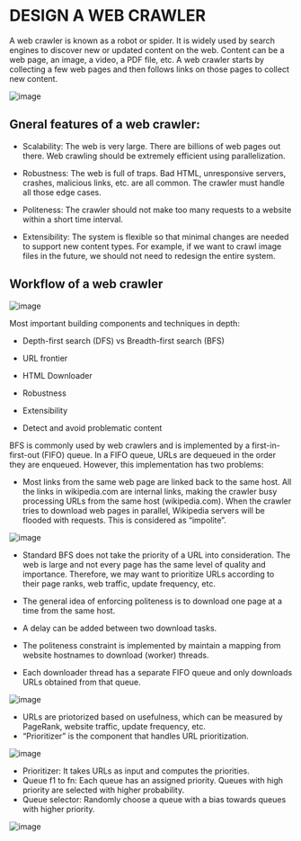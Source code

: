 # DESIGN A WEB CRAWLER

A web crawler is known as a robot or spider. It is widely used by search engines to discover new or updated content on the web. Content can be a web page, an image, a video, a PDF file, etc. A web crawler starts by collecting a few web pages and then follows links on those pages to collect new content. 

![image](https://user-images.githubusercontent.com/23625821/133965293-0d59d9e2-399d-4da2-aff3-67096ffe6136.png)

## Gneral features of a web crawler: 


- Scalability: The web is very large. There are billions of web pages out there. Web crawling should be extremely efficient using parallelization.
- Robustness: The web is full of traps. Bad HTML, unresponsive servers, crashes, malicious links, etc. are all common. The crawler must handle all those edge cases.

- Politeness: The crawler should not make too many requests to a website within a short time interval.
- Extensibility: The system is flexible so that minimal changes are needed to support new content types. For example, if we want to crawl image files in the future, we should not need to redesign the entire system.


## Workflow of a web crawler 

![image](https://user-images.githubusercontent.com/23625821/133965738-e1e85023-2646-49b0-9cf5-44335c4948d1.png)

Most important building components and techniques in depth:

- Depth-first search (DFS) vs Breadth-first search (BFS)
- URL frontier
- HTML Downloader

- Robustness
- Extensibility
- Detect and avoid problematic content

BFS is commonly used by web crawlers and is implemented by a first-in-first-out (FIFO) queue. In a FIFO queue, URLs are dequeued in the order they are enqueued. However, this implementation has two problems:

- Most links from the same web page are linked back to the same host. All the links in wikipedia.com are internal links, making the crawler busy processing URLs
from the same host (wikipedia.com). When the crawler tries to download web pages in parallel, Wikipedia servers will be flooded with requests. This is considered as “impolite”.

![image](https://user-images.githubusercontent.com/23625821/134113148-8a54f111-5154-41ea-8643-b74781e74e6e.png)

- Standard BFS does not take the priority of a URL into consideration. The web is large and not every page has the same level of quality and importance. Therefore, we may want to prioritize URLs according to their page ranks, web traffic, update frequency, etc.

- The general idea of enforcing politeness is to download one page at a time from the same host. 
- A delay can be added between two download tasks. 

- The politeness constraint is implemented by maintain a mapping from website hostnames to download (worker) threads.
- Each downloader thread has a separate FIFO queue and only downloads URLs obtained from that queue.

![image](https://user-images.githubusercontent.com/23625821/134287549-ac6e4a38-a5c0-4a6c-ae92-df3f8bff60f5.png)

- URLs are priotorized based on usefulness, which can be measured by PageRank, website traffic, update frequency, etc. 
- “Prioritizer” is the component that handles URL prioritization.
 
![image](https://user-images.githubusercontent.com/23625821/134287758-b52ca888-be1c-4bde-9330-baa3107c613d.png)

- Prioritizer: It takes URLs as input and computes the priorities.
- Queue f1 to fn: Each queue has an assigned priority. Queues with high priority are selected with higher probability.
- Queue selector: Randomly choose a queue with a bias towards queues with higher priority.

![image](https://user-images.githubusercontent.com/23625821/134287891-aee3cc4e-c067-413c-aa61-dd663509dfa8.png)



